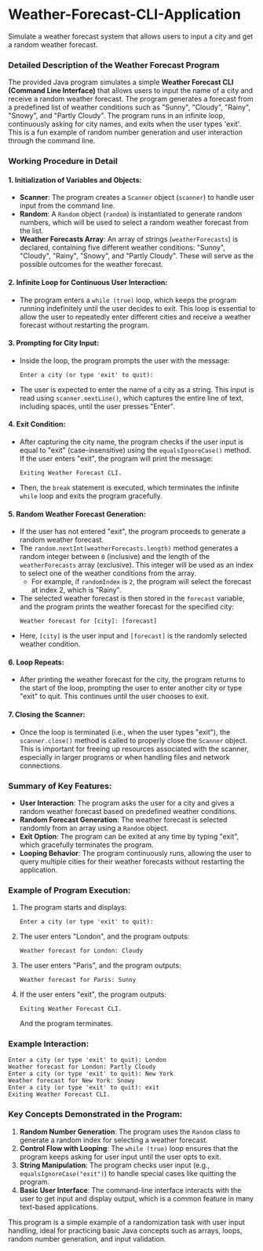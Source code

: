 # Weather-Forecast-CLI-Application
Simulate a weather forecast system that allows users to input a city and get a random weather forecast.
### Detailed Description of the Weather Forecast Program

The provided Java program simulates a simple **Weather Forecast CLI (Command Line Interface)** that allows users to input the name of a city and receive a random weather forecast. The program generates a forecast from a predefined list of weather conditions such as "Sunny", "Cloudy", "Rainy", "Snowy", and "Partly Cloudy". The program runs in an infinite loop, continuously asking for city names, and exits when the user types 'exit'. This is a fun example of random number generation and user interaction through the command line.

### Working Procedure in Detail

#### 1. **Initialization of Variables and Objects**:
   - **Scanner**: The program creates a `Scanner` object (`scanner`) to handle user input from the command line.
   - **Random**: A `Random` object (`random`) is instantiated to generate random numbers, which will be used to select a random weather forecast from the list.
   - **Weather Forecasts Array**: An array of strings (`weatherForecasts`) is declared, containing five different weather conditions: "Sunny", "Cloudy", "Rainy", "Snowy", and "Partly Cloudy". These will serve as the possible outcomes for the weather forecast.

#### 2. **Infinite Loop for Continuous User Interaction**:
   - The program enters a `while (true)` loop, which keeps the program running indefinitely until the user decides to exit. This loop is essential to allow the user to repeatedly enter different cities and receive a weather forecast without restarting the program.
   
#### 3. **Prompting for City Input**:
   - Inside the loop, the program prompts the user with the message:
     ```
     Enter a city (or type 'exit' to quit):
     ```
   - The user is expected to enter the name of a city as a string. This input is read using `scanner.nextLine()`, which captures the entire line of text, including spaces, until the user presses "Enter".
   
#### 4. **Exit Condition**:
   - After capturing the city name, the program checks if the user input is equal to "exit" (case-insensitive) using the `equalsIgnoreCase()` method. If the user enters "exit", the program will print the message:
     ```
     Exiting Weather Forecast CLI.
     ```
   - Then, the `break` statement is executed, which terminates the infinite `while` loop and exits the program gracefully.

#### 5. **Random Weather Forecast Generation**:
   - If the user has not entered "exit", the program proceeds to generate a random weather forecast. 
   - The `random.nextInt(weatherForecasts.length)` method generates a random integer between `0` (inclusive) and the length of the `weatherForecasts` array (exclusive). This integer will be used as an index to select one of the weather conditions from the array.
     - For example, if `randomIndex` is `2`, the program will select the forecast at index 2, which is "Rainy".
   - The selected weather forecast is then stored in the `forecast` variable, and the program prints the weather forecast for the specified city:
     ```
     Weather forecast for [city]: [forecast]
     ```
   - Here, `[city]` is the user input and `[forecast]` is the randomly selected weather condition.

#### 6. **Loop Repeats**:
   - After printing the weather forecast for the city, the program returns to the start of the loop, prompting the user to enter another city or type "exit" to quit. This continues until the user chooses to exit.

#### 7. **Closing the Scanner**:
   - Once the loop is terminated (i.e., when the user types "exit"), the `scanner.close()` method is called to properly close the `Scanner` object. This is important for freeing up resources associated with the scanner, especially in larger programs or when handling files and network connections.

### Summary of Key Features:
- **User Interaction**: The program asks the user for a city and gives a random weather forecast based on predefined weather conditions.
- **Random Forecast Generation**: The weather forecast is selected randomly from an array using a `Random` object.
- **Exit Option**: The program can be exited at any time by typing "exit", which gracefully terminates the program.
- **Looping Behavior**: The program continuously runs, allowing the user to query multiple cities for their weather forecasts without restarting the application.

### Example of Program Execution:

1. The program starts and displays:
   ```
   Enter a city (or type 'exit' to quit):
   ```
2. The user enters "London", and the program outputs:
   ```
   Weather forecast for London: Cloudy
   ```
3. The user enters "Paris", and the program outputs:
   ```
   Weather forecast for Paris: Sunny
   ```
4. If the user enters "exit", the program outputs:
   ```
   Exiting Weather Forecast CLI.
   ```
   And the program terminates.

### Example Interaction:
```
Enter a city (or type 'exit' to quit): London
Weather forecast for London: Partly Cloudy
Enter a city (or type 'exit' to quit): New York
Weather forecast for New York: Snowy
Enter a city (or type 'exit' to quit): exit
Exiting Weather Forecast CLI.
```

### Key Concepts Demonstrated in the Program:
1. **Random Number Generation**: The program uses the `Random` class to generate a random index for selecting a weather forecast.
2. **Control Flow with Looping**: The `while (true)` loop ensures that the program keeps asking for user input until the user opts to exit.
3. **String Manipulation**: The program checks user input (e.g., `equalsIgnoreCase("exit")`) to handle special cases like quitting the program.
4. **Basic User Interface**: The command-line interface interacts with the user to get input and display output, which is a common feature in many text-based applications.

This program is a simple example of a randomization task with user input handling, ideal for practicing basic Java concepts such as arrays, loops, random number generation, and input validation.
